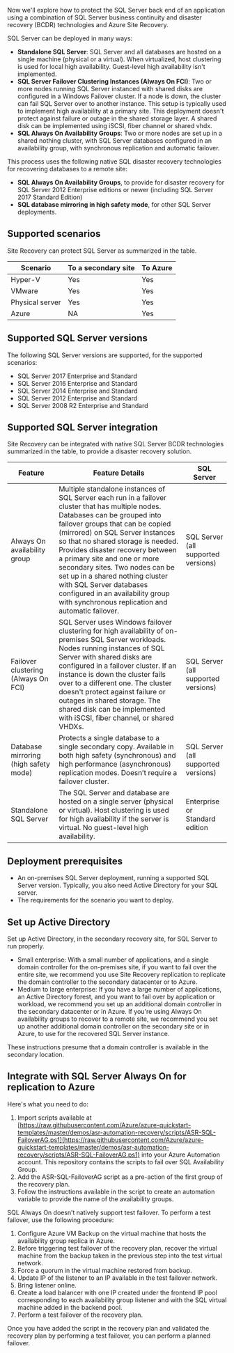 Now we'll explore how to protect the SQL Server back end of an application using a combination of SQL Server business continuity and disaster recovery (BCDR) technologies and Azure Site Recovery.

SQL Server can be deployed in many ways:

- **Standalone SQL Server**: SQL Server and all databases are hosted on a single machine (physical or a virtual). When virtualized, host clustering is used for local high availability. Guest-level high availability isn't implemented.
- **SQL Server Failover Clustering Instances (Always On FCI)**: Two or more nodes running SQL Server instanced with shared disks are configured in a Windows Failover cluster. If a node is down, the cluster can fail SQL Server over to another instance. This setup is typically used to implement high availability at a primary site. This deployment doesn't protect against failure or outage in the shared storage layer. A shared disk can be implemented using iSCSI, fiber channel or shared vhdx.
- **SQL Always On Availability Groups**: Two or more nodes are set up in a shared nothing cluster, with SQL Server databases configured in an availability group, with synchronous replication and automatic failover.

This process uses the following native SQL disaster recovery technologies for recovering databases to a remote site:

- **SQL Always On Availability Groups**, to provide for disaster recovery for SQL Server 2012 Enterprise editions or newer (including SQL Server 2017 Standard Edition)
- **SQL database mirroring in high safety mode**, for other SQL Server deployments.

## Supported scenarios

Site Recovery can protect SQL Server as summarized in the table.

| **Scenario** | **To a secondary site** | **To Azure** |
|---|---|---|
| Hyper-V | Yes | Yes |
| VMware | Yes | Yes |
| Physical server | Yes | Yes |
| Azure | NA | Yes |

## Supported SQL Server versions

The following SQL Server versions are supported, for the supported scenarios:

- SQL Server 2017 Enterprise and Standard
- SQL Server 2016 Enterprise and Standard
- SQL Server 2014 Enterprise and Standard
- SQL Server 2012 Enterprise and Standard
- SQL Server 2008 R2 Enterprise and Standard

## Supported SQL Server integration

Site Recovery can be integrated with native SQL Server BCDR technologies summarized in the table, to provide a disaster recovery solution.

| **Feature** | **Feature Details** | **SQL Server** |
|---|---|---|
| Always On availability group | Multiple standalone instances of SQL Server each run in a failover cluster that has multiple nodes. Databases can be grouped into failover groups that can be copied (mirrored) on SQL Server instances so that no shared storage is needed. Provides disaster recovery between a primary site and one or more secondary sites. Two nodes can be set up in a shared nothing cluster with SQL Server databases configured in an availability group with synchronous replication and automatic failover. | SQL Server (all supported versions) |
| Failover clustering (Always On FCI) | SQL Server uses Windows failover clustering for high availability of on-premises SQL Server workloads. Nodes running instances of SQL Server with shared disks are configured in a failover cluster. If an instance is down the cluster fails over to a different one. The cluster doesn't protect against failure or outages in shared storage. The shared disk can be implemented with iSCSI, fiber channel, or shared VHDXs. | SQL Server (all supported versions) |
| Database mirroring (high safety mode) | Protects a single database to a single secondary copy. Available in both high safety (synchronous) and high performance (asynchronous) replication modes. Doesn’t require a failover cluster. | SQL Server (all supported versions) |
| Standalone SQL Server | The SQL Server and database are hosted on a single server (physical or virtual). Host clustering is used for high availability if the server is virtual. No guest-level high availability. | Enterprise or Standard edition |

## Deployment prerequisites

- An on-premises SQL Server deployment, running a supported SQL Server version. Typically, you also need Active Directory for your SQL server.
- The requirements for the scenario you want to deploy.

## Set up Active Directory

Set up Active Directory, in the secondary recovery site, for SQL Server to run properly.

- Small enterprise: With a small number of applications, and a single domain controller for the on-premises site, if you want to fail over the entire site, we recommend you use Site Recovery replication to replicate the domain controller to the secondary datacenter or to Azure.
- Medium to large enterprise: If you have a large number of applications, an Active Directory forest, and you want to fail over by application or workload, we recommend you set up an additional domain controller in the secondary datacenter or in Azure. If you're using Always On availability groups to recover to a remote site, we recommend you set up another additional domain controller on the secondary site or in Azure, to use for the recovered SQL Server instance.

These instructions presume that a domain controller is available in the secondary location.

## Integrate with SQL Server Always On for replication to Azure

Here's what you need to do:

1. Import scripts available at [https://raw.githubusercontent.com/Azure/azure-quickstart-templates/master/demos/asr-automation-recovery/scripts/ASR-SQL-FailoverAG.ps1](https://raw.githubusercontent.com/Azure/azure-quickstart-templates/master/demos/asr-automation-recovery/scripts/ASR-SQL-FailoverAG.ps1) into your Azure Automation account. This repository contains the scripts to fail over SQL Availability Group.
2. Add the ASR-SQL-FailoverAG script as a pre-action of the first group of the recovery plan.
3. Follow the instructions available in the script to create an automation variable to provide the name of the availability groups.

SQL Always On doesn’t natively support test failover. To perform a test failover, use the following procedure:

1. Configure Azure VM Backup on the virtual machine that hosts the availability group replica in Azure.
2. Before triggering test failover of the recovery plan, recover the virtual machine from the backup taken in the previous step into the test virtual network.
3. Force a quorum in the virtual machine restored from backup.
4. Update IP of the listener to an IP available in the test failover network.
5. Bring listener online.
6. Create a load balancer with one IP created under the frontend IP pool corresponding to each availability group listener and with the SQL virtual machine added in the backend pool.
7. Perform a test failover of the recovery plan.

Once you have added the script in the recovery plan and validated the recovery plan by performing a test failover, you can perform a planned failover.
